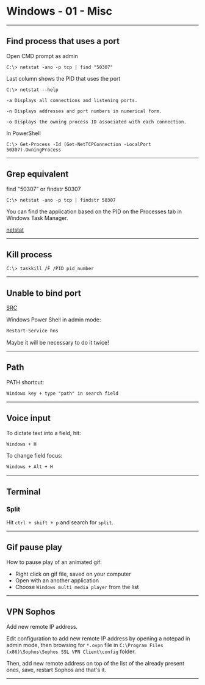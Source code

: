 # Windows - 01 - Misc

---

## Find process that uses a port

Open CMD prompt as admin

```console
C:\> netstat -ano -p tcp | find "50307"
```

Last column shows the PID that uses the port

```console
C:\> netstat --help

-a Displays all connections and listening ports.

-n Displays addresses and port numbers in numerical form.

-o Displays the owning process ID associated with each connection.
```

In PowerShell

```console
C:\> Get-Process -Id (Get-NetTCPConnection -LocalPort 50307).OwningProcess
```

---

## Grep equivalent

find "50307" or findstr 50307

```console
C:\> netstat -ano -p tcp | findstr 50307
```

You can find the application based on the PID on the Processes tab in Windows Task Manager.

[netstat](https://learn.microsoft.com/en-us/windows-server/administration/windows-commands/netstat)

---

## Kill process

```console
C:\> taskkill /F /PID pid_number
```

---

## Unable to bind port

[SRC](https://stackoverflow.com/questions/15619921/an-attempt-was-made-to-access-a-socket-in-a-way-forbidden-by-its-access-permissi)

Windows Power Shell in admin mode:

```txt
Restart-Service hns
```

Maybe it will be necessary to do it twice!

---

## Path

PATH shortcut:

```txt
Windows key + type "path" in search field
```

---

## Voice input

To dictate text into a field, hit:

```txt
Windows + H
```

To change field focus:

```txt
Windows + Alt + H
```

---

## Terminal

### Split

Hit `ctrl + shift + p` and search for `split`.

---

## Gif pause play

How to pause play of an animated gif:

- Right click on gif file, saved on your computer  
- Open with an another application  
- Choose `Windows multi media player` from the list

---

## VPN Sophos

Add new remote IP address.

Edit configuration to add new remote IP address by opening a notepad in admin mode, then browsing for `*.ovpn` file in `C:\Program Files (x86)\Sophos\Sophos SSL VPN Client\config` folder.

Then, add new remote address on top of the list of the already present ones, save, restart Sophos and that's it.

---
